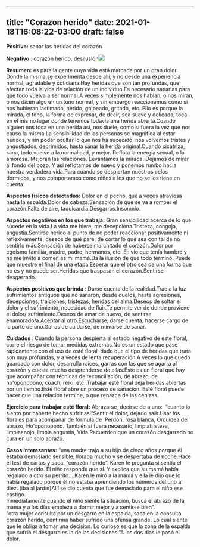 
---
title: "Corazon herido"
date: 2021-01-18T16:08:22-03:00
draft: false
--- 
        

 




**Positivo:**  sanar las heridas del corazón

**Negativo** : corazón herido, desilusión![](images/corazon-herido.jpg)

**Resumen:**  es para la gente cuya vida está marcada por un gran dolor. Donde la misma se experimenta desde allí, y no desde una experiencia normal, agradable y cotidiana.Hay heridas que son tan profundas, que afectan toda la vida de relación de un individuo.Es necesario sanarlas para que todo vuelva a ser normal.A veces simplemente nos hablan, o nos miran, o nos dicen algo en un tono normal, y sin embargo reaccionamos como si nos hubieran lastimado, herido, golpeado, gritado, etc..Ello es porque la mirada, el tono, la forma de expresar, de decir, sea suave y delicada, toca en el mismo lugar donde tenemos todavía una herida abierta.Cuando alguien nos toca en una herida asi, nos duele, como si fuera la vez que nos causó la misma.La sensibilidad de las personas se magnifica al estar heridos, y sin poder ocultar lo que nos ha sucedido, nos volvemos tristes y angustiados, deprimidos, hasta sanar la herida original.Cuando cicatriza, sana, todo vuelve a la normalidad, y mejor. Reflota la energía sexual, o la amorosa. Mejoran las relaciones. Levantamos la mirada. Dejamos de mirar al fondo del pozo. Y así reflotamos de nuevo y ponemos rumbo hacia nuestra verdadera vida.Para cuando se despiertan nuestros celos dormidos, y nos comportamos como niños a los que no se los tiene en cuenta.  


**Aspectos físicos detectados:** Dolor en el pecho, qué a veces atraviesa hasta la espalda.Dolor de cabeza.Sensación de que se va a romper el corazón.Falta de aire, taquicardia.Desgarros.Insomnio.  


**Aspectos negativos en los que trabaja:**  Gran sensibilidad acerca de lo que sucede en la vida.La vida me hiere, me decepciona.Tristeza, congoja, angustia.Sentirse herido al punto de no poder reaccionar positivamente ni reflexivamente, deseos de qué pare, de cortar lo que sea con tal de no sentirlo más.Sensación de haberse marchitado el corazón.Dolor por egoísmo familiar, madre, padre, hermanos, etc. Ej: vio que tenía hambre y no me invitó a comer, es mi mamá.Da la ilusión de que todo terminó. Puede que muestre el final de una etapa.Esperar que el otro sea de una forma que no es y no puede ser.Heridas que traspasan el corazón.Sentirse desgarrado.  


**Aspectos positivos que brinda** : Darse cuenta de la realidad.Trae a la luz sufrimientos antiguos que no sanaron, desde duelos, hasta agresiones, decepciones, traiciones, tristezas, heridas del alma.Deseos de soltar el dolor y el sufrimiento, necesidad de fluir.Te permite ver de donde proviene el dolor/ sufrimiento.Deseos de amar de nuevo, de sentirse enamorado/a.Aceptar al otro.Escucharse, darse cuenta, hacerse cargo de la parte de uno.Ganas de cuidarse, de mimarse de sanar.  


**Cuidados** : Cuando la persona despierta al estado negativo de este floral, corre el riesgo de tomar medidas extremas.No es un estado que pase rápidamente con el uso de esté floral, dado que el tipo de heridas que trata son muy profundas, y a veces de lenta recuperación.A veces lo que quedó guardado con dolor, desarrolla raíces, garras con las que se agarra al corazón y cuesta mucho desprenderse de ellas.Este es un floral que hay que acompañar con técnicas de reconciliación, de abrazo, de ho'oponopono, coach, reiki, etc..Trabajar esté floral deja heridas abiertas por un tiempo.Esté floral abre un proceso de sanación. Esté floral puede hacer que una relación termine, o que renazca de las cenizas.  


**Ejercicio para trabajar esté floral:** Abrazarse, decirse de a uno:  “cuanto lo siento por haberte hecho sufrir así”Sentir el dolor, dejarlo salir.Usar los florales para acompañar de fórmula de  Perdón, rosa blanca, Orquídea del abrazo, Ho'oponopono. También si fuera necesario, limpiatristeza, limpiaenojo, limpia angustia, Vida.Recuerden que un corazón desgarrado no cura en un solo abrazo.  


**Casos interesantes:** “una madre trajo a su hijo de cinco años porque él estaba demasiado sensible, lloraba mucho y se despertaba de noche.Hace el test de cartas y saca: “corazón herido”. Karen le pregunta si sentía el corazón herido. El niño responde que sí. Y explica que su mamá había regalado a otro su perrito….Karen le miró a la mamá y ella le dijo que lo había regalado porque él no estaba aprendiendo los números del uno al diez. (iba al jardín)Allí se dio cuenta que fue demasiado para el niño ese castigo.  
Inmediatamente cuando el niño siente la situación, busca el abrazo de la mamá y a los días empieza a dormir mejor y a sentirse bien”.  
“otra mujer consulta por un desgarro en la espalda, saca en la consulta corazón herido, confirma haber sufrido una ofensa grande. Lo cual siente que le obliga a tomar una decisión. Lo curioso es que la zona de la espalda que sufrió el desgarro es la de las decisiones.”A los dos días le pasó el dolor.  
  
  







